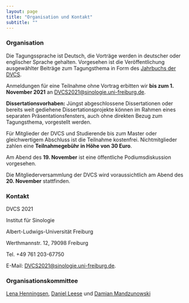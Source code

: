 ```yaml
---
layout: page
title: "Organisation und Kontakt"
subtitle: ""
---
```


### Organisation

Die Tagungssprache ist Deutsch, die Vorträge werden in deutscher oder englischer Sprache gehalten. Vorgesehen ist die Veröffentlichung ausgewählter Beiträge zum Tagungsthema in Form des [Jahrbuchs der DVCS](http://www.dvcs.eu/publikationen.html).

Anmeldungen für eine Teilnahme ohne Vortrag erbitten wir **bis zum 1. November 2021** an [DVCS2021@sinologie.uni-freiburg.de](mailto:DVCS2021@sinologie.uni-freiburg.de).

**Dissertationsvorhaben:** Jüngst abgeschlossene Dissertationen oder bereits weit gediehene Dissertationsprojekte können im Rahmen eines separaten Präsentationsfensters, auch ohne direkten Bezug zum Tagungsthema, vorgestellt werden.

Für Mitglieder der DVCS und Studierende bis zum Master oder gleichwertigem Abschluss ist die Teilnahme kostenfrei. Nichtmitglieder zahlen eine **Teilnahmegebühr in Höhe von 30 Euro**.

Am Abend des **19. November** ist eine öffentliche Podiumsdiskussion vorgesehen.

Die Mitgliederversammlung der DVCS wird voraussichtlich am Abend des **20. November** stattfinden.

### Kontakt

DVCS 2021

Institut für Sinologie

Albert-Ludwigs-Universität Freiburg

Werthmannstr. 12, 79098 Freiburg

Tel. +49 761 203-67750

E-Mail: [DVCS2021@sinologie.uni-freiburg.de](mailto:DVCS2021@sinologie.uni-freiburg.de).

### Organisationskommittee

[Lena Henningsen](https://www.sinologie.uni-freiburg.de/Mitarbeiterinnen/professorinnen/henningsen), [Daniel Leese](https://www.sinologie.uni-freiburg.de/Mitarbeiterinnen/professorinnen/leese) und [Damian Mandzunowski](https://www.sinologie.uni-freiburg.de/Mitarbeiterinnen/projektmitarbeiterinnen/mandzunowski)
